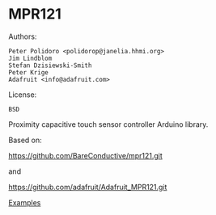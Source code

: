 # MPR121

Authors:

    Peter Polidoro <polidorop@janelia.hhmi.org>
    Jim Lindblom
    Stefan Dzisiewski-Smith
    Peter Krige
    Adafruit <info@adafruit.com>

License:

    BSD

Proximity capacitive touch sensor controller Arduino library.

Based on:

https://github.com/BareConductive/mpr121.git

and

https://github.com/adafruit/Adafruit_MPR121.git

[Examples](./examples)

